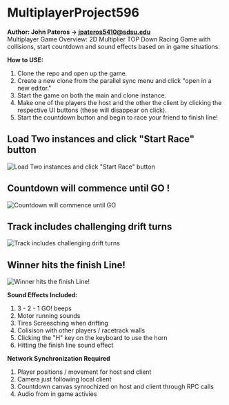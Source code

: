 # MultiplayerProject596
**Author: John Pateros -> jpateros5410@sdsu.edu** <br>
Multiplayer Game Overview:
2D Multiplier TOP Down Racing Game with collisions, start countdown and sound effects based on in game situations.


**How to USE:**
1. Clone the repo and open up the game.
2. Create a new clone from the parallel sync menu and click "open in a new editor."
3. Start the game on both the main and clone instance.
4. Make one of the players the host and the other the client by clicking the respective UI buttons (these will disappear on click).
5. Start the countdown button and begin to race your friend to finish line!

<centre><h2>Load Two instances and click "Start Race" button</h2></centre>
![Load Two instances and click "Start Race" button](https://github.com/jpateros/MultiplayerProject596/assets/112897027/e4b7eaa9-dfa1-45dc-a7c9-81e17b27566c)

<centre><h2>Countdown will commence until GO !</h2></centre>
![Countdown will commence until GO](https://github.com/jpateros/MultiplayerProject596/assets/112897027/5ad41c4e-7185-4411-8678-918e74144bb9)

<centre><h2>Track includes challenging drift turns</h2></centre>
![Track includes challenging drift turns](https://github.com/jpateros/MultiplayerProject596/assets/112897027/82015b81-3438-4de9-a0a5-f9e10eba438a)

<centre><h2>Winner hits the finish Line!</h2></centre>
![Winner hits the finish Line!](https://github.com/jpateros/MultiplayerProject596/assets/112897027/c90458d7-89bf-49b8-af9d-6ab501905bd3)



**Sound Effects Included:**
1. 3 - 2 - 1 GO! beeps
2. Motor running sounds
3. Tires Screesching when drifting
4. Colisison with other players / racetrack walls
5. Clicking the "H" key on the keyboard to use the horn
6. Hitting the finish line sound effect

**Network Synchronization Required**
1. Player positions / movement for host and client
2. Camera just following local client
3. Countdown canvas synrochized on host and client through RPC calls
4. Audio from in game activies
